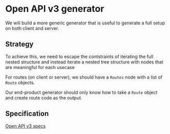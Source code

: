 # Open API v3 generator

We will build a more generic generator that is useful to generate a full setup on both client and server.

## Strategy

To achieve this, we need to escape the contstraints of iterating the full nested structure and instead iterate a nested tree structure with nodes that are meaningful for each usecase

For routes (on client or server), we should have a `Routes` node with a list of `Route` objects.

Our end-product generator should only know how to take a `Route` object and create route code as the output.

## Specification

[Open API v3 specs](https://swagger.io/specification/)
